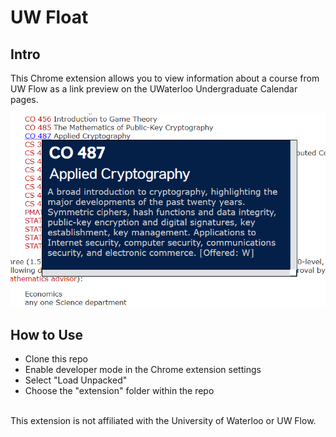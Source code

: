 # UW Float

## Intro
This Chrome extension allows you to view information about a course from UW Flow as a link preview on the UWaterloo Undergraduate Calendar pages.

<img src="screenshots/screen1.png" alt="Screenshot" title="Screenshot"/>

## How to Use
- Clone this repo
- Enable developer mode in the Chrome extension settings
- Select "Load Unpacked"
- Choose the "extension" folder within the repo

<br/>
This extension is not affiliated with the University of Waterloo or UW Flow.